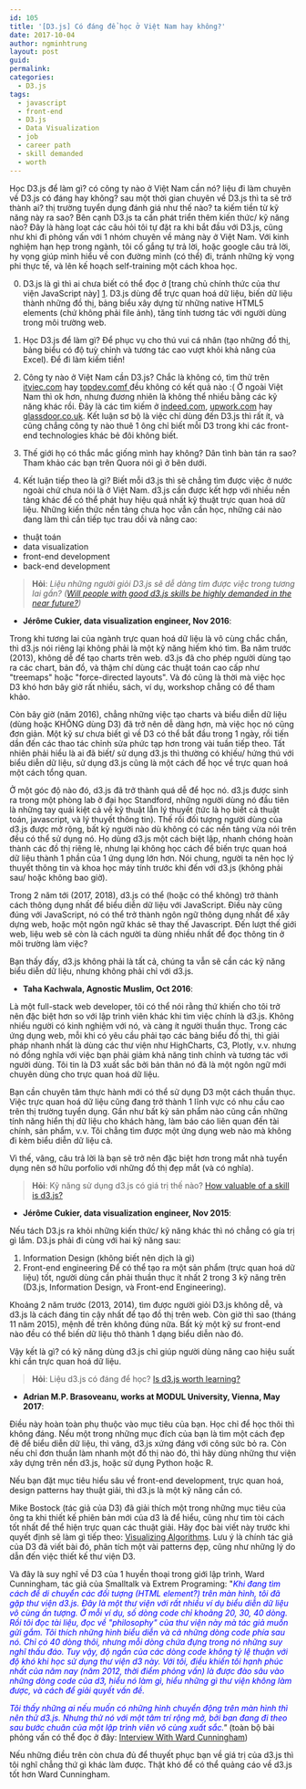 ```yaml
---
id: 105
title: '[D3.js] Có đáng để học ở Việt Nam hay không?'
date: 2017-10-04
author: ngminhtrung
layout: post
guid: 
permalink: 
categories:
  - D3.js
tags:
  - javascript
  - front-end
  - D3.js
  - Data Visualization
  - job
  - career path
  - skill demanded
  - worth
---
```


Học D3.js để làm gì? có công ty nào ở Việt Nam cần nó? liệu đi làm chuyên về D3.js có đáng hay không? sau một thời gian chuyên về D3.js thì ta sẽ trở thành ai? thị trường tuyển dụng đánh giá như thế nào? ta kiếm tiền từ kỹ năng này ra sao? Bên cạnh D3.js ta cần phát triển thêm kiến thức/ kỹ năng nào? Đây là hàng loạt các câu hỏi tôi tự đặt ra khi bắt đầu với D3.js, cũng như khi đi phỏng vấn với 1 nhóm chuyên về mảng này ở Việt Nam. Với kinh nghiệm hạn hẹp trong ngành, tôi cố gắng tự trả lời, hoặc google câu trả lời, hy vọng giúp mình hiểu về con đường mình (có thể) đi, tránh những kỳ vọng phi thực tế, và lên kế hoạch self-training một cách khoa học. 

0. D3.js là gì thì ai chưa biết có thể đọc ở [trang chủ chính thức của thư viện JavaScript này] [1]. D3.js dùng để trực quan hoá dữ liệu, biến dữ liệu thành những đồ thị, bảng biểu xây dựng từ những native HTML5 elements (chứ không phải file ảnh), tăng tính tương tác với người dùng trong môi trường web. 

1. Học D3.js để làm gì? Để phục vụ cho thú vui cá nhân (tạo những đồ thị, bảng biểu có độ tuỳ chỉnh và tương tác cao vượt khỏi khả năng của Excel). Để đi làm kiếm tiền! 

2. Công ty nào ở Việt Nam cần D3.js? Chắc là không có, tìm thử trên [itviec.com][2] hay [topdev.comf ][3] đều không có kết quả nào :( Ở ngoài Việt Nam thì ok hơn, nhưng đương nhiên là không thể nhiều bằng các kỹ năng khác rồi. Đây là các tìm kiếm ở [indeed.com][4], [upwork.com][5] hay [glassdoor.co.uk][6]. Kết luận sơ bộ là việc chỉ dùng đến D3.js thì rất ít, và cũng chẳng công ty nào thuê 1 ông chỉ biết mỗi D3 trong khi các front-end technologies khác bẻ đôi không biết. 

3. Thế giới họ có thắc mắc giống mình hay không? Dân tình bàn tán ra sao? Tham khảo các bạn trên Quora nói gì ở bên dưới. 

4. Kết luận tiếp theo là gì? Biết mỗi d3.js thì sẽ chẳng tìm được việc ở nước ngoài chứ chưa nói là ở Việt Nam. d3.js cần được kết hợp với nhiều nền tảng khác để có thể phát huy hiệu quả nhất kỹ thuật trực quan hoá dữ liệu. Những kiến thức nền tảng chưa học vẫn cần học, những cái nào đang làm thì cần tiếp tục trau dồi và nâng cao:
- thuật toán
- data visualization
- front-end development
- back-end development 

> **Hỏi**: *Liệu những người giỏi D3.js sẽ dễ dàng tìm được việc trong tương lai gần? ([Will people with good d3.js skills be highly demanded in the near future?][7])*

- **Jérôme Cukier, data visualization engineer, Nov 2016**:

Trong khi tương lai của ngành trực quan hoá dữ liệu là vô cùng chắc chắn, thì d3.js nói riêng lại không phải là một kỹ năng hiếm khó tìm. Ba năm trước (2013), không dễ để tạo charts trên web. d3.js đã cho phép người dùng tạo ra các chart, bản đồ, và thậm chí dùng các thuật toán cao cấp như "treemaps" hoặc "force-directed layouts". Và đó cũng là thời mà việc học D3 khó hơn bây giờ rất nhiều, sách, ví dụ, workshop chẳng có để tham khảo. 

Còn bây giờ (năm 2016), chẳng những việc tạo charts và biểu diễn dữ liệu (dùng hoặc KHÔNG dùng D3) đã trở nên dễ dàng hơn, mà việc học nó cũng đơn giản. Một kỹ sư chưa biết gì về D3 có thể bắt đầu trong 1 ngày, rồi tiến dần đến các thao tác chỉnh sửa phức tạp hơn trong vài tuần tiếp theo. Tất nhiên phải hiểu là ai đã biết/ sử dụng d3.js thì thường có khiếu/ hứng thú với biểu diễn dữ liệu, sử dụng d3.js cũng là một cách để học về trực quan hoá một cách tổng quan. 
 
Ở một góc độ nào đó, d3.js đã trở thành quá dễ để học nó. d3.js được sinh ra trong một phòng lab ở đại học Standford, những người dùng nó đầu tiên là những tay quái kiệt cả về kỹ thuật lẫn lý thuyết (tức là họ biết cả thuật toán, javascript, và lý thuyết thông tin). Thế rồi đối tượng người dùng của d3.js được mở rộng, bất kỳ người nào dù không có các nền tảng vừa nói trên đều có thể sử dụng nó. Họ dùng d3.js một cách biệt lập, nhanh chóng hoàn thành các đồ thị riêng lẻ, nhưng lại không học cách để biến trực quan hoá dữ liệu thành 1 phần của 1 ứng dụng lớn hơn. Nói chung, người ta nên học lý thuyết thông tin và khoa học máy tính trước khi đến với d3.js (không phải sau/ hoặc không bao giờ).

Trong 2 năm tới (2017, 2018), d3.js có thể (hoặc có thể không) trở thành cách thông dụng nhất để biểu diễn dữ liệu với JavaScript. Điều này cũng đúng với JavaScript, nó có thể trở thành ngôn ngữ thông dụng nhất để xây dựng web, hoặc một ngôn ngữ khác sẽ thay thế Javascript. Đến lượt thế giới web, liệu web sẽ còn là cách người ta dùng nhiều nhất để đọc thông tin ở môi trường làm việc? 

Bạn thấy đấy, d3.js không phải là tất cả, chúng ta vẫn sẽ cần các kỹ năng biểu diễn dữ liệu, nhưng không phải chỉ với d3.js. 

- **Taha Kachwala, Agnostic Muslim, Oct 2016**:

Là một full-stack web developer, tôi có thể nói rằng thứ khiến cho tôi trở nên đặc biệt hơn so với lập trình viên khác khi tìm việc chính là d3.js. Không nhiều người có kinh nghiệm với nó, và càng ít người thuần thục. Trong các ứng dụng web, mỗi khi có yêu cầu phải tạo các bảng biểu đồ thị, thì giải pháp nhanh nhất là dùng các thư viện như HighCharts, C3, Plotly, v.v. nhưng nó đồng nghĩa với việc bạn phải giảm khả năng tinh chỉnh và tương tác với người dùng. Tôi tin là D3 xuất sắc bởi bản thân nó đã là một ngôn ngữ mới chuyên dùng cho trực quan hoá dữ liệu. 

Bạn cần chuyên tâm thực hành mới có thể sử dụng D3 một cách thuần thục. Việc trực quan hoá dữ liệu cũng đang trở thành 1 lĩnh vực có nhu cầu cao trên thị trường tuyển dụng. Gần như bất kỳ sản phẩm nào cũng cần những tính năng hiển thị dữ liệu cho khách hàng, làm báo cáo liên quan đến tài chính, sản phẩm, v.v. Tôi chẳng tìm được một ứng dụng web nào mà không đi kèm biểu diễn dữ liệu cả.

Vì thế, vâng, câu trả lời là bạn sẽ trở nên đặc biệt hơn trong mắt nhà tuyển dụng nên sở hữu porfolio với những đồ thị đẹp mắt (và có nghĩa).

> **Hỏi**: Kỹ năng sử dụng d3.js có giá trị thế nào? [How valuable of a skill is d3.js?][8]

- **Jérôme Cukier, data visualization engineer, Nov 2015**:

Nếu tách D3.js ra khỏi những kiến thức/ kỹ năng khác thì nó chẳng có gía trị gì lắm. D3.js phải đi cùng với hai kỹ năng sau: 
1. Information Design (không biết nên dịch là gì)
2. Front-end engineering 
Để có thể tạo ra một sản phẩm (trực quan hoá dữ liệu) tốt, người dùng cần phải thuần thục ít nhất 2 trong 3 kỹ năng trên (D3.js, Information Design, và Front-end Engineering).

Khoảng 2 năm trước (2013, 2014), tìm được người giỏi D3.js không dễ, và d3.js là cách đáng tin cậy nhất để tạo đồ thị trên web. Còn giờ thì sao (tháng 11 năm 2015), mệnh đề trên không đúng nữa. Bất kỳ một kỹ sư front-end nào đều có thể biến dữ liệu thô thành 1 dạng biểu diễn nào đó. 

Vậy kết là gì? có kỹ năng dùng d3.js chỉ giúp người dùng nâng cao hiệu suất khi cần trực quan hoá dữ liệu. 

> **Hỏi**: Liệu d3.js có đáng để học? [Is d3.js worth learning?][9]

- **Adrian M.P. Brasoveanu, works at MODUL University, Vienna, May 2017**:

Điều này hoàn toàn phụ thuộc vào mục tiêu của bạn. Học chỉ để học thôi thì không đáng. Nếu một trong những mục đích của bạn là tìm một cách đẹp đẽ để biểu diễn dữ liệu, thì vâng, d3.js xứng đáng với công sức bỏ ra. Còn nếu chỉ đơn thuần làm nhanh một đồ thị nào đó, thì hãy dùng những thư viện xây dựng trên nền d3.js, hoặc sử dụng Python hoặc R. 

Nếu bạn đặt mục tiêu hiểu sâu về front-end development, trực quan hoá, design patterns hay thuật giải, thì d3.js là một kỹ năng cần có. 

Mike Bostock (tác giả của D3) đã giải thích một trong những mục tiêu của ông ta khi thiết kế phiên bản mới của d3 là để hiểu, cũng như tìm tòi cách tốt nhất để thể hiện trực quan các thuật giải. Hãy đọc bài viết này trước khi quyết định sẽ làm gì tiếp theo: [Visualizing Algorithms][10]. Lưu ý là chính tác giả của D3 đã viết bài đó, phân tích một vài patterns đẹp, cũng như những lý do dẫn đến việc thiết kế thư viện D3. 

Và đây là suy nghĩ về D3 của 1 huyền thoại trong giới lập trình, Ward Cunningham, tác giả của Smalltalk và Extrem Programing: "*<span style="color:blue">Khi đang tìm cách để di chuyển các đối tượng (HTML element?) trên màn hình, tôi đã gặp thư viện d3.js. Đây là một thư viện với rất nhiều ví dụ biểu diễn dữ liệu vô cùng ấn tượng. Ở mỗi ví dụ, số dòng code chỉ khoảng 20, 30, 40 dòng. Rồi tôi đọc tài liệu, đọc về "philosophy" của thư viện này mà tác giả muốn gửi gắm. Tôi thích những hình biểu diễn và cả những dòng code phía sau nó. Chỉ có 40 dòng thôi, nhưng mỗi dòng chứa đựng trong nó những suy nghĩ thấu đáo. Tuy vậy, độ ngắn của các dòng code không tỷ lệ thuận với độ khó khi học sử dụng thư viện d3 này. Với tôi, điều khiến tôi hạnh phúc nhất của năm nay (năm 2012, thời điểm phỏng vấn) là được đào sâu vào những dòng code của d3, hiểu nó làm gì, hiểu những gì thư viện không làm được, và cách để giải quyết vấn đề.</span>*

*<span style="color:blue">Tôi thấy những ai nếu muốn có những hình chuyển động trên màn hình thì nên thử d3.js. Nhưng thử nó với một tâm trí rộng mở, bởi bạn đang đi theo sau bước chuân của một lập trình viên vô cùng xuất sắc.</span>"* (toàn bộ bài phỏng vấn có thể đọc ở đây: [Interview With Ward Cunningham][11])

Nếu những điều trên còn chưa đủ để thuyết phục bạn về giá trị của d3.js thì tôi nghĩ chẳng thứ gì khác làm được. Thật khó để có thể quảng cáo về d3.js tốt hơn Ward Cunningham. 


[1]: https://d3js.org/
[2]: https://itviec.com/it-jobs/d3.js
[3]: https://topdev.vn/search?q=D3.js&sid=&cid=
[4]: https://www.indeed.com/q-D3-jobs.html
[5]: https://www.upwork.com/o/jobs/browse/skill/d3-js/
[6]: https://www.glassdoor.co.uk/Job/data-visualization-developer-javascript-d3-js-jobs-SRCH_KO0,45.htm
[7]: https://www.quora.com/Will-people-with-good-d3-js-skills-be-highly-demanded-in-the-near-future
[8]: https://www.quora.com/How-valuable-of-a-skill-is-d3-js
[9]: https://www.quora.com/Is-d3-js-worth-learning
[10]: https://bost.ocks.org/mike/algorithms/
[11]: http://www.drdobbs.com/architecture-and-design/interview-with-ward-cunningham/240000393?pgno=4